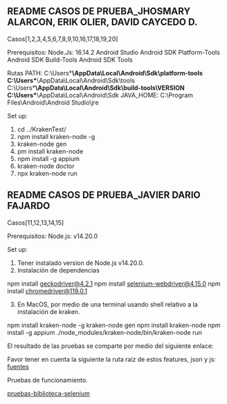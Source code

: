 ## README CASOS DE PRUEBA_JHOSMARY ALARCON, ERIK OLIER, DAVID CAYCEDO D.

Casos[1,2,3,4,5,6,7,8,9,10,16,17,18,19,20]

Prerequisitos: 
Node.Js: 16.14.2
Android Studio
Android SDK Platform-Tools
Android SDK Build-Tools
Android SDK Tools 

Rutas PATH: 
C:\Users\***\AppData\Local\Android\Sdk\platform-tools
C:\Users\***\AppData\Local\Android\Sdk\tools
C:\Users\***\AppData\Local\Android\Sdk\build-tools\VERSION
C:\Users\***\AppData\Local\Android\Sdk
JAVA_HOME: C:\Program Files\Android\Android Studio\jre

Set up:
1. cd ../KrakenTest/
2. npm install kraken-node -g
3. kraken-node gen
4. pm install kraken-node
5. npm install -g appium
6. kraken-node doctor
7. npx kraken-node run


## README CASOS DE PRUEBA_JAVIER DARIO FAJARDO
Casos[11,12,13,14,15]

Prerequisitos:
Node.js: v14.20.0

Set up:
1. Tener instalado version de Node.js v14.20.0.
2. Instalación de dependencias

npm install geckodriver@4.2.1
npm install selenium-webdriver@4.15.0
npm install chromedriver@119.0.1

3. En MacOS, por medio de una terminal usando shell relativo a la instalación de kraken.

npm install kraken-node -g
kraken-node gen
npm install kraken-node
npm install -g appium
./node_modules/kraken-node/bin/kraken-node run

El resultado de las pruebas se comparte por medio del siguiente enlace:

Favor tener en cuenta la siguiente la ruta raiz de estos features, json y js: [fuentes](https://github.com/jhosalarcon/MISW4103-G20_S5_Kraken_E2E/tree/develop/alternativa)

Pruebas de funcionamiento.

[pruebas-biblioteca-selenium](https://uniandes-my.sharepoint.com/:f:/g/personal/jd_fajardor1_uniandes_edu_co/Eg9VbE1CsNhAgmFdFc1ce_gBrMHMMYJHCKagrGor5vNg5w?e=ZLLkSG)


